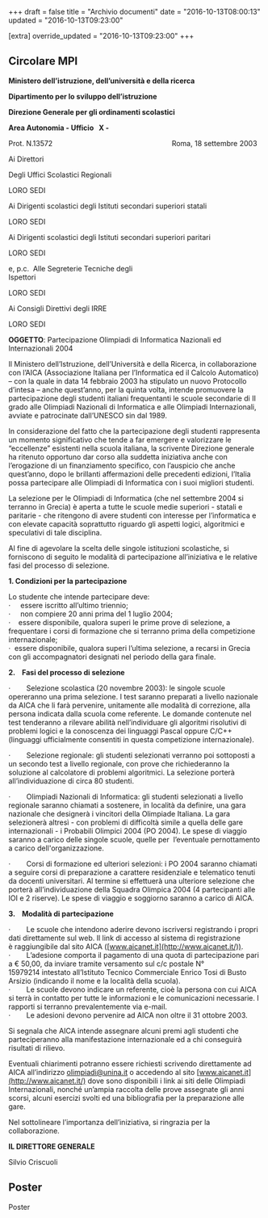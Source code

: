+++
draft = false
title = "Archivio documenti"
date = "2016-10-13T08:00:13"
updated = "2016-10-13T09:23:00"

[extra]
override_updated = "2016-10-13T09:23:00"
+++
## Circolare MPI

**Ministero dell’istruzione, dell’università e della ricerca**

**Dipartimento per lo sviluppo dell’istruzione**

**Direzione Generale per gli ordinamenti scolastici**

**Area Autonomia - Ufficio   X -**

Prot. N.13572                                                            Roma, 18 settembre 2003

Ai Direttori

Degli Uffici Scolastici Regionali

LORO SEDI

Ai Dirigenti scolastici degli Istituti secondari superiori statali

LORO SEDI

Ai Dirigenti scolastici degli Istituti secondari superiori paritari

LORO SEDI

e, p.c.  Alle Segreterie Tecniche degli<br/> Ispettori

LORO SEDI

Ai Consigli Direttivi degli IRRE

LORO SEDI

**OGGETTO**: Partecipazione Olimpiadi di Informatica Nazionali ed Internazionali 2004

Il Ministero dell’Istruzione, dell’Università e della Ricerca, in collaborazione con l’AICA (Associazione Italiana per l’Informatica ed il Calcolo Automatico) – con la quale in data 14 febbraio 2003 ha stipulato un nuovo Protocollo d’intesa – anche quest’anno, per la quinta volta, intende promuovere la partecipazione degli studenti italiani frequentanti le scuole secondarie di II grado alle Olimpiadi Nazionali di Informatica e alle Olimpiadi Internazionali, avviate e patrocinate dall’UNESCO sin dal 1989.

In considerazione del fatto che la partecipazione degli studenti rappresenta un momento significativo che tende a far emergere e valorizzare le “eccellenze” esistenti nella scuola italiana, la scrivente Direzione generale ha ritenuto opportuno dar corso alla suddetta iniziativa anche con l’erogazione di un finanziamento specifico, con l’auspicio che anche quest’anno, dopo le brillanti affermazioni delle precedenti edizioni, l’Italia possa partecipare alle Olimpiadi di Informatica con i suoi migliori studenti.

La selezione per le Olimpiadi di Informatica (che nel settembre 2004 si terranno in Grecia) è aperta a tutte le scuole medie superiori - statali e paritarie - che ritengono di avere studenti con interesse per l’informatica e con elevate capacità soprattutto riguardo gli aspetti logici, algoritmici e speculativi di tale disciplina.

Al fine di agevolare la scelta delle singole istituzioni scolastiche, si forniscono di seguito le modalità di partecipazione all’iniziativa e le relative fasi del processo di selezione.

**1. Condizioni per la partecipazione**

Lo studente che intende partecipare deve:<br/> ·     essere iscritto all’ultimo triennio;<br/> ·     non compiere 20 anni prima del 1 luglio 2004;<br/> ·    essere disponibile, qualora superi le prime prove di selezione, a frequentare i corsi di formazione che si terranno prima della competizione internazionale;<br/> ·  essere disponibile, qualora superi l’ultima selezione, a recarsi in Grecia con gli accompagnatori designati nel periodo della gara finale.

**2.    Fasi del processo di selezione**

·        Selezione scolastica (20 novembre 2003): le singole scuole opereranno una prima selezione. I test saranno preparati a livello nazionale da AICA che li farà pervenire, unitamente alle modalità di correzione, alla persona indicata dalla scuola come referente. Le domande contenute nel test tenderanno a rilevare abilità nell’individuare gli algoritmi risolutivi di problemi logici e la conoscenza dei linguaggi Pascal oppure C/C++ (linguaggi ufficialmente consentiti in questa competizione internazionale).

·        Selezione regionale: gli studenti selezionati verranno poi sottoposti a un secondo test a livello regionale, con prove che richiederanno la soluzione al calcolatore di problemi algoritmici. La selezione porterà all’individuazione di circa 80 studenti.

·        Olimpiadi Nazionali di Informatica: gli studenti selezionati a livello regionale saranno chiamati a sostenere, in località da definire, una gara nazionale che designerà i vincitori della Olimpiade Italiana. La gara selezionerà altresì - con problemi di difficoltà simile a quella delle gare internazionali - i Probabili Olimpici 2004 (PO 2004). Le spese di viaggio saranno a carico delle singole scuole, quelle per  l’eventuale pernottamento a carico dell'organizzazione.

·        Corsi di formazione ed ulteriori selezioni: i PO 2004 saranno chiamati a seguire corsi di preparazione a carattere residenziale e telematico tenuti da docenti universitari. Al termine si effettuerà una ulteriore selezione che porterà all’individuazione della Squadra Olimpica 2004 (4 partecipanti alle IOI e 2 riserve). Le spese di viaggio e soggiorno saranno a carico di AICA.

**3.    Modalità di partecipazione**

·        Le scuole che intendono aderire devono iscriversi registrando i propri dati direttamente sul web. Il link di accesso al sistema di registrazione è raggiungibile dal sito AICA ([www.aicanet.it](http://www.aicanet.it/)). <br/> ·        L’adesione comporta il pagamento di una quota di partecipazione pari a € 50,00, da inviare tramite versamento sul c/c postale N° 15979214 intestato all’Istituto Tecnico Commerciale Enrico Tosi di Busto Arsizio (indicando il nome e la località della scuola).<br/> ·        Le scuole devono indicare un referente, cioè la persona con cui AICA si terrà in contatto per tutte le informazioni e le comunicazioni necessarie. I rapporti si terranno prevalentemente via e-mail.<br/> ·        Le adesioni devono pervenire ad AICA non oltre il 31 ottobre 2003.

Si segnala che AICA intende assegnare alcuni premi agli studenti che parteciperanno alla manifestazione internazionale ed a chi conseguirà risultati di rilievo.

Eventuali chiarimenti potranno essere richiesti scrivendo direttamente ad AICA all’indirizzo [olimpiadi@unina.it](mailto:olimpiadi@unina.it) o accedendo al sito [www.aicanet.it](http://www.aicanet.it/) dove sono disponibili i link ai siti delle Olimpiadi Internazionali, nonché un’ampia raccolta delle prove assegnate gli anni scorsi, alcuni esercizi svolti ed una bibliografia per la preparazione alle gare.

Nel sottolineare l’importanza dell’iniziativa, si ringrazia per la collaborazione.

**IL DIRETTORE GENERALE**

Silvio Criscuoli

## Poster

Poster

